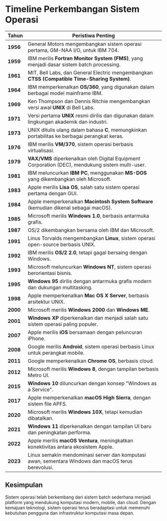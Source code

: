 # Timeline Perkembangan Sistem Operasi

| Tahun  | Peristiwa Penting |
|--------|------------------|
| **1956** | General Motors mengembangkan sistem operasi pertama, GM-NAA I/O, untuk IBM 704. |
| **1959** | IBM merilis **Fortran Monitor System (FMS)**, yang menjadi dasar sistem batch processing. |
| **1961** | MIT, Bell Labs, dan General Electric mengembangkan **CTSS (Compatible Time-Sharing System)**. |
| **1964** | IBM memperkenalkan **OS/360**, yang digunakan dalam berbagai model mainframe IBM. |
| **1969** | Ken Thompson dan Dennis Ritchie mengembangkan versi awal **UNIX** di Bell Labs. |
| **1971** | Versi pertama **UNIX** resmi dirilis dan digunakan dalam lingkungan akademik dan industri. |
| **1973** | UNIX ditulis ulang dalam bahasa **C**, memungkinkan portabilitas ke berbagai perangkat keras. |
| **1976** | IBM merilis **VM/370**, sistem operasi berbasis virtualisasi. |
| **1979** | **VAX/VMS** diperkenalkan oleh Digital Equipment Corporation (DEC), mendukung sistem multi-user. |
| **1981** | IBM meluncurkan **IBM PC**, menggunakan **MS-DOS** yang dikembangkan oleh Microsoft. |
| **1983** | Apple merilis **Lisa OS**, salah satu sistem operasi pertama dengan GUI. |
| **1984** | Apple memperkenalkan **Macintosh System Software** (kemudian dikenal sebagai macOS). |
| **1985** | Microsoft merilis **Windows 1.0**, berbasis antarmuka grafis. |
| **1987** | OS/2 dikembangkan bersama oleh IBM dan Microsoft. |
| **1991** | Linus Torvalds mengembangkan **Linux**, sistem operasi open-source berbasis UNIX. |
| **1992** | IBM merilis **OS/2 2.0**, tetapi gagal bersaing dengan Windows. |
| **1993** | Microsoft meluncurkan **Windows NT**, sistem operasi berorientasi bisnis. |
| **1995** | **Windows 95** dirilis dengan antarmuka grafis modern dan dukungan multitasking. |
| **1998** | Apple memperkenalkan **Mac OS X Server**, berbasis arsitektur UNIX. |
| **2000** | Microsoft merilis **Windows 2000** dan **Windows ME**. |
| **2001** | **Windows XP** diperkenalkan dan menjadi salah satu sistem operasi paling populer. |
| **2007** | Apple merilis **iOS** bersamaan dengan peluncuran iPhone. |
| **2008** | Google merilis **Android**, sistem operasi berbasis Linux untuk perangkat mobile. |
| **2011** | Google memperkenalkan **Chrome OS**, berbasis cloud. |
| **2012** | Microsoft merilis **Windows 8**, dengan tampilan berbasis Metro UI. |
| **2015** | **Windows 10** diluncurkan dengan konsep "Windows as a Service". |
| **2017** | Apple memperkenalkan **macOS High Sierra**, dengan sistem file APFS. |
| **2020** | Microsoft merilis **Windows 10X**, tetapi kemudian dibatalkan. |
| **2021** | **Windows 11** diperkenalkan dengan tampilan UI baru dan peningkatan performa. |
| **2022** | Apple merilis **macOS Ventura**, meningkatkan konektivitas antara ekosistem Apple. |
| **2023** | Linux semakin mendominasi server dan komputasi awan, sementara Windows dan macOS terus berevolusi. |

## Kesimpulan
Sistem operasi telah berkembang dari sistem batch sederhana menjadi platform yang mendukung komputasi modern, mobile, dan cloud. Dengan kemajuan teknologi, sistem operasi terus beradaptasi untuk memenuhi kebutuhan pengguna dan infrastruktur komputasi masa depan.
